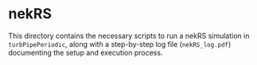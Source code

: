 # nekRS

This directory contains the necessary scripts to run a nekRS simulation in `turbPipePeriodic`, along with a step-by-step log file (`nekRS_log.pdf`) documenting the setup and execution process.
